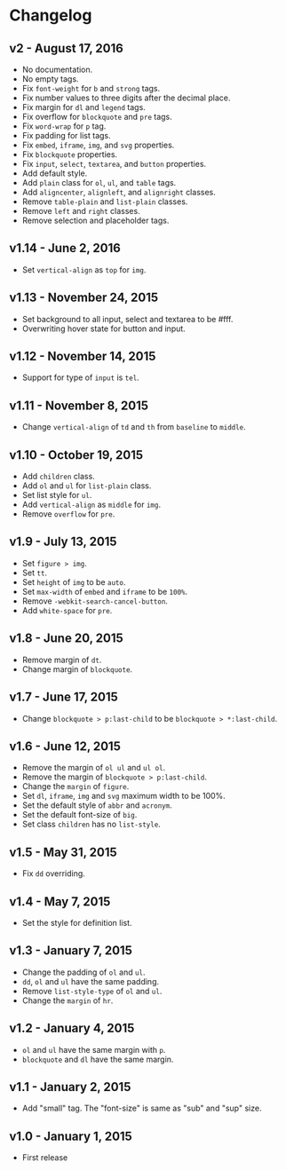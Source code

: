 Changelog
=========

## v2 - August 17, 2016

* No documentation.
* No empty tags.
* Fix `font-weight` for `b` and `strong` tags.
* Fix number values to three digits after the decimal place.
* Fix margin for `dl` and `legend` tags.
* Fix overflow for `blockquote` and `pre` tags.
* Fix `word-wrap` for `p` tag.
* Fix padding for list tags.
* Fix `embed`, `iframe`, `img`, and `svg` properties.
* Fix `blockquote` properties.
* Fix `input`, `select`, `textarea`, and `button` properties.
* Add default style.
* Add `plain` class for `ol`, `ul`, and `table` tags.
* Add `aligncenter`, `alignleft`, and `alignright` classes.
* Remove `table-plain` and `list-plain` classes.
* Remove `left` and `right` classes.
* Remove selection and placeholder tags.

## v1.14 - June 2, 2016

* Set `vertical-align` as `top` for `img`.

## v1.13 - November 24, 2015

* Set background to all input, select and textarea to be #fff.
* Overwriting hover state for button and input.

## v1.12 - November 14, 2015

* Support for type of `input` is `tel`.

## v1.11 - November 8, 2015

* Change `vertical-align` of `td` and `th` from `baseline` to `middle`.

## v1.10 - October 19, 2015

* Add `children` class.
* Add `ol` and `ul` for `list-plain` class.
* Set list style for `ul`.
* Add `vertical-align` as `middle` for `img`.
* Remove `overflow` for `pre`.

## v1.9 - July 13, 2015

* Set `figure > img`.
* Set `tt`.
* Set `height` of `img` to be `auto`.
* Set `max-width` of `embed` and `iframe` to be `100%`.
* Remove `-webkit-search-cancel-button`.
* Add `white-space` for `pre`.

## v1.8 - June 20, 2015

* Remove margin of `dt`.
* Change margin of `blockquote`.

## v1.7 - June 17, 2015

* Change `blockquote > p:last-child` to be `blockquote > *:last-child`.

## v1.6 - June 12, 2015

* Remove the margin of `ol ul` and `ul ol`.
* Remove the margin of `blockquote > p:last-child`.
* Change the `margin` of `figure`.
* Set `dl`, `iframe`, `img` and `svg` maximum width to be 100%.
* Set the default style of `abbr` and `acronym`.
* Set the default font-size of `big`.
* Set class `children` has no `list-style`.

## v1.5 - May 31, 2015

* Fix `dd` overriding.

## v1.4 - May 7, 2015

* Set the style for definition list.

## v1.3 - January 7, 2015

* Change the padding of `ol` and `ul`.
* `dd`, `ol` and `ul` have the same padding.
* Remove `list-style-type` of `ol` and `ul`.
* Change the `margin` of `hr`.

## v1.2 - January 4, 2015

* `ol` and `ul` have the same margin with `p`.
* `blockquote` and `dl` have the same margin.

## v1.1 - January 2, 2015

* Add "small" tag. The "font-size" is same as "sub" and "sup" size.

## v1.0 - January 1, 2015

* First release

